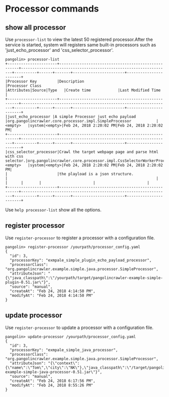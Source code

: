 
# Processor commands

## show all processor

Use `processor-list` to view the latest 50 registered processor.After the service is started, system will registers same built-in processors such as 'just_echo_processor' and 'css_selector_processor'.

```
pangolin> processor-list
+----------------------+----------------------------------------------------+------------------------------------------------------------------+----------+------+-------+-----------------------+-----------------------+
|Processor Key         |Description                                         |Processor Class                                                   |Attributes|Source|Type   |Create time            |Last Modified Time     |
+----------------------+----------------------------------------------------+------------------------------------------------------------------+----------+------+-------+-----------------------+-----------------------+
|just_echo_processor |A simple Processor just echo payload                |org.pangolincrawler.core.processor.impl.SimpleProcessor           |<empty>   |system|<empty>|Feb 24, 2018 2:20:02 PM|Feb 24, 2018 2:20:02 PM|
+----------------------+----------------------------------------------------+------------------------------------------------------------------+----------+------+-------+-----------------------+-----------------------+
|css_selector_processor|Crawl the target webpage page and parse html with css selector.|org.pangolincrawler.core.processor.impl.CssSelectorWorkerProcessor|<empty>   |system|<empty>|Feb 24, 2018 2:20:02 PM|Feb 24, 2018 2:20:02 PM|
|                      |the playload is a json structure.                   |                                                                  |          |      |       |                       |                       |
+----------------------+----------------------------------------------------+------------------------------------------------------------------+----------+------+-------+-----------------------+-----------------------+
```

Use `help processor-list` show all the options.


## register processor

Use `register-processor` to register a processor with a configuration file.

```
pangolin> register-processor /yourpath/processor_config.yaml
{
  "id": 3,
  "processorKey": "exmpale_simple_plugin_echo_payload_processor",
  "processorClass": "org.pangolincrawler.example.simple.java.processor.SimpleProcessor",
  "attributeJson": "{\"java_classpath\":\"/yourpath/target/pangolincrawler-example-simple-plugin-0.51.jar\"}",
  "source": "manual",
  "createAt": "Feb 24, 2018 4:14:50 PM",
  "modifyAt": "Feb 24, 2018 4:14:50 PM"
}
```

## update processor

Use `register-processor` to update a processor with a configuration file.

```
pangolin> update-processor /yourpath/processor_config.yaml
{
  "id": 3,
  "processorKey": "exmpale_simple_java_processor",
  "processorClass": "org.pangolincrawler.example.simple.java.processor.SimpleProcessor",
  "attributeJson": "{\"context\":{\"name\":\"Tom\",\"city\":\"NK\"},\"java_classpath\":\"/target/pangolincrawler-example-simple-java-processor-0.51.jar\"}",
  "source": "manual",
  "createAt": "Feb 24, 2018 6:17:56 PM",
  "modifyAt": "Feb 24, 2018 8:55:26 PM"
}
```


